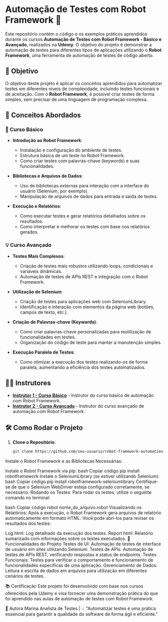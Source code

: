 # Automação de Testes com Robot Framework 🤖

Este repositório contém o código e os exemplos práticos aprendidos durante os cursos **Automação de Testes com Robot Framework - Básico e Avançado**, realizados na **Udemy**. 
O objetivo do projeto é demonstrar a automação de testes para diferentes tipos de aplicações utilizando o **Robot Framework**, uma ferramenta de automação de testes de código aberto.

## 📝 Objetivo

O objetivo deste projeto é aplicar os conceitos aprendidos para automatizar testes em diferentes níveis de complexidade, incluindo testes funcionais e de aceitação. Com o **Robot Framework**, é possível criar testes de forma simples, sem precisar de uma linguagem de programação complexa.

## 🎯 Conceitos Abordados

### 🚀 Curso Básico

- **Introdução ao Robot Framework**: 
  - Instalação e configuração do ambiente de testes.
  - Estrutura básica de um teste no Robot Framework.
  - Como criar testes com palavras-chave (keywords) e suas funcionalidades.

- **Bibliotecas e Arquivos de Dados**:
  - Uso de bibliotecas externas para interação com a interface do usuário (Selenium, por exemplo).
  - Manipulação de arquivos de dados para entrada e saída de testes.

- **Execução e Relatórios**:
  - Como executar testes e gerar relatórios detalhados sobre os resultados.
  - Como interpretar e melhorar os testes com base nos relatórios gerados.

### 💡 Curso Avançado

- **Testes Mais Complexos**:
  - Criação de testes mais robustos utilizando loops, condicionais e variáveis dinâmicas.
  - Automação de testes de APIs REST e integração com o Robot Framework.

- **Utilização de Selenium**:
  - Criação de testes para aplicações web com SeleniumLibrary.
  - Identificação e interação com elementos da página web (botões, campos de texto, etc.).

- **Criação de Palavras-chave (Keywords)**:
  - Como criar palavras-chave personalizadas para reutilização de funcionalidades em testes.
  - Organização do código de teste para manter a manutenção simples.

- **Execução Paralela de Testes**:
  - Como otimizar a execução dos testes realizando-os de forma paralela, aumentando a eficiência dos testes automatizados.

## 🧑‍🏫 Instrutores

- **[Instrutor 1 - Curso Básico](https://www.udemy.com/course/automacao-de-testes-com-robot-framework-basico/)** - Instrutor do curso básico de automação com Robot Framework.
- **[Instrutor 2 - Curso Avançado](https://www.udemy.com/course/automacao-de-testes-com-robot-framework-avancado/)** - Instrutor do curso avançado de automação com Robot Framework.

## 🛠 Como Rodar o Projeto

1. **Clone o Repositório**:
   ```bash
   git clone https://github.com/seu-usuario/robot-framework-automation.git
Instale o Robot Framework e as Bibliotecas Necessárias:

Instale o Robot Framework via pip:
bash
Copiar código
pip install robotframework
Instale o SeleniumLibrary (se estiver utilizando Selenium):
bash
Copiar código
pip install robotframework-seleniumlibrary
Certifique-se de que o Selenium WebDriver esteja configurado corretamente, se necessário.
Rodando os Testes: Para rodar os testes, utilize o seguinte comando no terminal:

bash
Copiar código
robot nome_do_arquivo.robot
Visualizando os Relatórios: Após a execução, o Robot Framework gera arquivos de relatório automaticamente em formato HTML. Você pode abri-los para revisar os resultados dos testes:

Log.html: Log detalhado da execução dos testes.
Report.html: Relatório sumarizado com informações sobre os testes executados.
🚀 Funcionalidades do Projeto
Testes de UI: Automação de testes de interface de usuário em sites utilizando Selenium.
Testes de APIs: Automação de testes de APIs REST, verificando respostas e status de endpoints.
Testes Funcionais: Testes para verificar o comportamento e funcionamento de funcionalidades específicas de uma aplicação.
Gerenciamento de Dados: Leitura e escrita de dados em arquivos para utilização em diferentes cenários de testes.

📚 Certificação
Este projeto foi desenvolvido com base nos cursos oferecidos pela Udemy e visa fornecer uma demonstração prática do que foi aprendido nas aulas de automação de testes com Robot Framework.

📝 Autora
Marina
Analista de Testes |
💡 "Automatizar testes é uma prática essencial para garantir a qualidade do software de forma ágil e eficiente."
